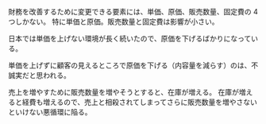 財務を改善するために変更できる要素には、単価、原価、販売数量、固定費の 4 つしかない。
特に単価と原価。販売数量と固定費は影響が小さい。

日本では単価を上げない環境が長く続いたので、原価を下げるばかりになっている。

単価を上げずに顧客の見えるところで原価を下げる（内容量を減らす）のは、不誠実だと思われる。

売上を増やすために販売数量を増やそうとすると、在庫が増える。
在庫が増えると経費も増えるので、売上と相殺されてしまってさらに販売数量を増やさないといけない悪循環に陥る。
